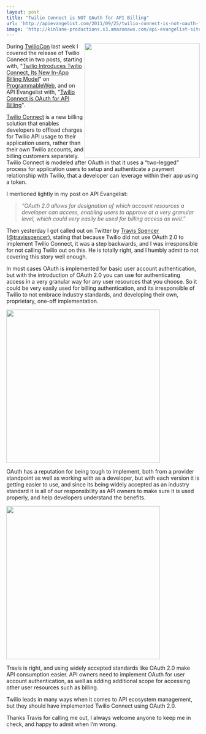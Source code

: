 ```yaml
---
layout: post
title: "Twilio Connect is NOT OAuth for API Billing"
url: 'http://apievangelist.com/2011/09/25/twilio-connect-is-not-oauth-for-api-billing/'
image: 'http://kinlane-productions.s3.amazonaws.com/api-evangelist-site/blog/OAuth2.png'
---
```


[<img src="http://kinlane-productions.s3.amazonaws.com/api-evangelist/twilio/twilio-connect-screenshot.png" alt="" width="300" align="right" />][1]

During [TwilioCon][2] last week I covered the release of Twilio Connect in two posts, starting with, "[Twilio Introduces Twilio Connect, Its New In-App Billing Model][3]" on [ProgrammableWeb][4], and on API Evangelist with, "[Twilio Connect is OAuth for API Billing][5]".

[Twilio Connect][6] is a new billing solution that enables developers to offload charges for Twilio API usage to their application users, rather than their own Twilio accounts, and billing customers separately. Twilio Connect is modeled after OAuth in that it uses a “two-legged” process for application users to setup and authenticate a payment relationship with Twilio, that a developer can leverage within their app using a token.

I mentioned lightly in my post on API Evangelist:

> _“OAuth 2.0 allows for designation of which account resources a developer can access, enabling users to approve at a very granular level, which could very easily be used for billing access as well.”_

Then yesterday I got called out on Twitter by [Travis Spencer][7] ([@travisspencer][8]), stating that because Twilio did not use OAuth 2.0 to implement Twilio Connect, it was a step backwards, and I was irresponsible for not calling Twilio out on this. He is totally right, and I humbly admit to not covering this story well enough.

In most cases OAuth is implemented for basic user account authentication, but with the introduction of OAuth 2.0 you can use for authenticating access in a very granular way for any user resources that you choose. So it could be very easily used for billing authentication, and its irresponsible of Twilio to not embrace industry standards, and developing their own, proprietary, one-off implementation.

<img class="c1" src="http://kinlane-productions.s3.amazonaws.com/api-evangelist/oauth/oauth-basic.png" alt="" width="400" />

OAuth has a reputation for being tough to implement, both from a provider standpoint as well as working with as a developer, but with each version it is getting easier to use, and since its being widely accepted as an industry standard it is all of our responsibility as API owners to make sure it is used properly, and help developers understand the benefits.

<img class="c1" src="http://kinlane-productions.s3.amazonaws.com/api-evangelist/oauth/oauth-additionalscope.png" alt="" width="400" />

Travis is right, and using widely accepted standards like OAuth 2.0 make API consumption easier. API owners need to implement OAuth for user account authentication, as well as adding additional scope for accessing other user resources such as billing.

Twilio leads in many ways when it comes to API ecosystem management, but they should have implemented Twilio Connect using OAuth 2.0.

Thanks Travis for calling me out, I always welcome anyone to keep me in check, and happy to admit when I’m wrong.

   [1]: http://www.twilio.com/api/connect (Twilio Connect)
   [2]: http://www.twilio.com/conference/ (TwilioCon)
   [3]: http://blog.programmableweb.com/2011/09/21/twilio-introduces-twilio-connect-its-new-in-app-billing-model/ (Twilio Introduces Twilio Connect, Its New In-App Billing Model)
   [4]: http://www.programmableweb.com (ProgrammableWeb)
   [5]: /2011/09/20/twilio-connect-is-oauth-for-api-billing/ (http://blog.apievangelist.com/2011/09/20/twilio-connect-is-oauth-for-api-billing/)
   [6]: http://www.twilio.com/api/connect (Twilio connect)
   [7]: http://travisspencer.com/ (Travis Spencer)
   [8]: http://www.twitter.com/travisspencer
